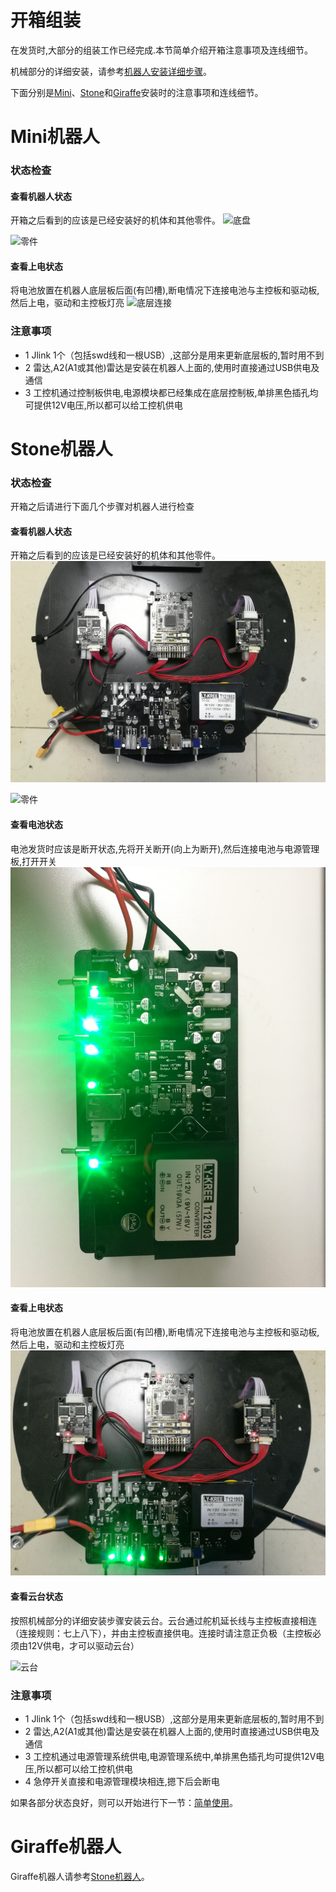 # 开箱组装
在发货时,大部分的组装工作已经完成.本节简单介绍开箱注意事项及连线细节。

机械部分的详细安装，请参考[机器人安装详细步骤](docs/FAQ/Assemble_details.md)。

下面分别是[Mini](/docs/Getting_Started/assemble_robot.html#mini机器人)、[Stone](/docs/Getting_Started/assemble_robot.html#stone机器人)和[Giraffe](/docs/Getting_Started/assemble_robot.html#giraffe机器人)安装时的注意事项和连线细节。
# Mini机器人

### 状态检查
#### 查看机器人状态
开箱之后看到的应该是已经安装好的机体和其他零件。
![底盘](明天加)

![零件](明天加)   
#### 查看上电状态
将电池放置在机器人底层板后面(有凹槽),断电情况下连接电池与主控板和驱动板,然后上电，驱动和主控板灯亮
![底层连接](明天加)

### 注意事项

* 1 Jlink 1个（包括swd线和一根USB）,这部分是用来更新底层板的,暂时用不到
* 2 雷达,A2(A1或其他)雷达是安装在机器人上面的,使用时直接通过USB供电及通信
* 3 工控机通过控制板供电,电源模块都已经集成在底层控制板,单排黑色插孔均可提供12V电压,所以都可以给工控机供电

# Stone机器人

### 状态检查
开箱之后请进行下面几个步骤对机器人进行检查   
#### 查看机器人状态
开箱之后看到的应该是已经安装好的机体和其他零件。
![底盘](/images/Tutorial/Getting_Started/stone_poweroff.jpg)

![零件](明天加)   
#### 查看电池状态
电池发货时应该是断开状态,先将开关断开(向上为断开),然后连接电池与电源管理板,打开开关
![电池](/images/Tutorial/Getting_Started/power.jpg)
#### 查看上电状态
将电池放置在机器人底层板后面(有凹槽),断电情况下连接电池与主控板和驱动板,然后上电，驱动和主控板灯亮
![底层连接](/images/Tutorial/Getting_Started/stone_poweron.jpg)
#### 查看云台状态
按照机械部分的详细安装步骤安装云台。云台通过舵机延长线与主控板直接相连（连接规则：七上八下），并由主控板直接供电。连接时请注意正负极（主控板必须由12V供电，才可以驱动云台）

![云台](明天加)   

### 注意事项

* 1 Jlink 1个（包括swd线和一根USB）,这部分是用来更新底层板的,暂时用不到
* 2 雷达,A2(A1或其他)雷达是安装在机器人上面的,使用时直接通过USB供电及通信
* 3 工控机通过电源管理系统供电,电源管理系统中,单排黑色插孔均可提供12V电压,所以都可以给工控机供电
* 4 急停开关直接和电源管理模块相连,摁下后会断电

如果各部分状态良好，则可以开始进行下一节：[简单使用](/docs/Getting_Started/test_robot.md)。

# Giraffe机器人
Giraffe机器人请参考[Stone机器人](/docs/Getting_Started/assemble_robot.html#stone机器人)。
